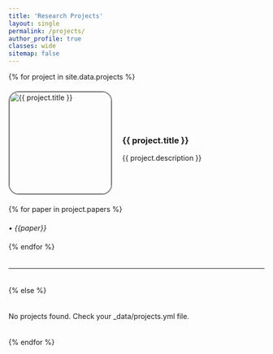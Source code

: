 ```yaml
---
title: 'Research Projects'
layout: single
permalink: /projects/
author_profile: true
classes: wide
sitemap: false
---
```


<div class="projects-list">
  {% for project in site.data.projects %}
  <div class="project-item">
    <img src="{{ project.image }}" alt="{{ project.title }}" class="project-image" style="border: 2px solid gray; border-radius: 20px;">
    <div class="project-info">
      <h3>{{ project.title }}</h3>
      {{ project.description }}
    </div>
  </div>
  {% for paper in project.papers %}
  <i>• {{paper}}</i>
  {% endfor %}
  <hr>
  {% else %}
  <p>No projects found. Check your _data/projects.yml file.</p>
  {% endfor %}
</div>

<style>
.projects-list { display: flex; flex-direction: column; gap: 20px; }
.project-item { display: flex; align-items: center; gap: 20px; }
.project-image { width: 200px; height: auto; }
.project-info { flex: 1; }
</style>
